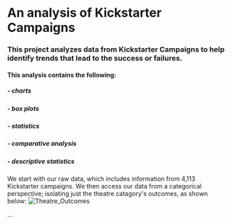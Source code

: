 # An analysis of Kickstarter Campaigns

### This project analyzes data from Kickstarter Campaigns to help identify trends that lead to the success or failures.

#### This analysis contains the following:
  ##### - charts
  ##### - box plots
  ##### - statistics
  ##### - comparative analysis
  ##### - descriptive statistics
 
We start with our raw data, which includes information from 4,113 Kickstarter campaigns. We then access our data from a categorical perspective; isolating just the theatre catagory's outcomes, as shown below: 
    ![Theatre_Outcomes](path/to/Theatre_Outcomes.png)
    
...
